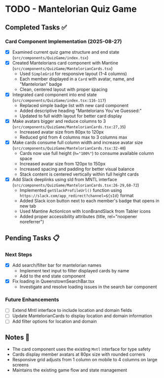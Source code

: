 # TODO - Mantelorian Quiz Game

## Completed Tasks ✅

### Card Component Implementation (2025-08-27)
- [x] Examined current quiz game structure and end state (`src/components/QuizGame/index.tsx`)
- [x] Created Mantelorians card component with Mantine (`src/components/QuizGame/MantelorianCards.tsx`)
  - Used `SimpleGrid` for responsive layout (1-4 columns)
  - Each member displayed in a `Card` with avatar, name, and "Mantelorian" badge
  - Clean, centered layout with proper spacing
- [x] Integrated card component into end state (`src/components/QuizGame/index.tsx:116-117`)
  - Replaced simple badge list with new card component
  - Added descriptive heading "Mantelorians You've Guessed:"
  - Updated to full width layout for better card display
- [x] Make avatars bigger and reduce columns to 3 (`src/components/QuizGame/MantelorianCards.tsx:27,35`)
  - Increased avatar size from 80px to 120px
  - Reduced grid from 4 columns max to 3 columns max
- [x] Make cards consume full column width and increase avatar size (`src/components/QuizGame/MantelorianCards.tsx:32-40`)
  - Cards now use full height (`h="100%"`) to consume available column space
  - Increased avatar size from 120px to 150px
  - Increased spacing and padding for better visual balance
  - Stack content is centered vertically within full height cards
- [x] Add Slack deeplinks using sId from MNTL interface (`src/components/QuizGame/MantelorianCards.tsx:26-29,60-72`)
  - Implemented `getSlackProfileUrl()` function using `https://slack.com/app_redirect?channel=${sId}` format
  - Added Slack icon button next to each member's badge that opens in new tab
  - Used Mantine ActionIcon with IconBrandSlack from Tabler icons
  - Added proper accessibility attributes (title, rel="noopener noreferrer")

## Pending Tasks 📋

### Next Steps
- [x] Add search/filter bar for mantelorian names
  - Implement text input to filter displayed cards by name
  - Add to the end state component
- [x] Fix loading in QueenstownSearchBar.tsx
  - Investigate and resolve loading issues in the search bar component

### Future Enhancements
- [ ] Extend Mntl interface to include location and domain fields
- [ ] Update MantelorianCards to display location and domain information
- [ ] Add filter options for location and domain

## Notes 📝

- The card component uses the existing `Mntl` interface for type safety
- Cards display member avatars at 80px size with rounded corners
- Responsive grid adjusts from 1 column on mobile to 4 columns on large screens
- Maintains the existing game flow and state management